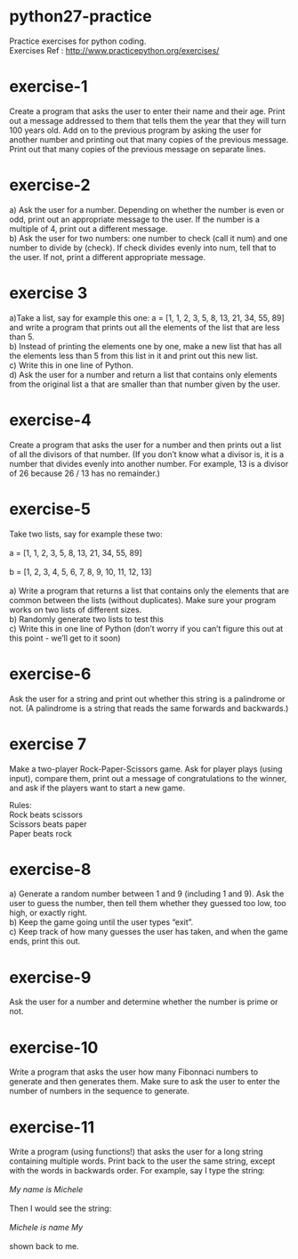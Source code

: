 # python27-practice
Practice exercises for python coding. <br/>
Exercises Ref : http://www.practicepython.org/exercises/

exercise-1
==========
Create a program that asks the user to enter their name and their age. Print out a message addressed to them that tells them the year that they will turn 100 years old. Add on to the previous program by asking the user for another number and printing out that many copies of the previous message. Print out that many copies of the previous message on separate lines. 

exercise-2
==========
a) Ask the user for a number. Depending on whether the number is even or odd, print out an appropriate message to the user. If the number is a multiple of 4, print out a different message. <br/>
b) Ask the user for two numbers: one number to check (call it num) and one number to divide by (check). If check divides evenly into num, tell that to the user. If not, print a different appropriate message.

exercise 3
==========
a)Take a list, say for example this one:
  a = [1, 1, 2, 3, 5, 8, 13, 21, 34, 55, 89]
and write a program that prints out all the elements of the list that are less than 5. <br/>
b) Instead of printing the elements one by one, make a new list that has all the elements less than 5 from this list in it and print out this new list.<br/>
c) Write this in one line of Python.<br/>
d) Ask the user for a number and return a list that contains only elements from the original list a that are smaller than that number given by the user.

exercise-4
==========
Create a program that asks the user for a number and then prints out a list of all the divisors of that number.
(If you don’t know what a divisor is, it is a number that divides evenly into another number. For example, 13 is a
divisor of 26 because 26 / 13 has no remainder.)

exercise-5
==========
Take two lists, say for example these two:<br/><br/>
  <t/>a = [1, 1, 2, 3, 5, 8, 13, 21, 34, 55, 89]<br/><br/>
  <t/>b = [1, 2, 3, 4, 5, 6, 7, 8, 9, 10, 11, 12, 13]<br/><br/>
a) Write a program that returns a list that contains only the elements that are common between the lists (without 
duplicates). Make sure your program works on two lists of different sizes.<br/>
b) Randomly generate two lists to test this<br/>
c) Write this in one line of Python (don’t worry if you can’t figure this out at this point - we’ll get to it soon)

exercise-6
==========
Ask the user for a string and print out whether this string is a palindrome or not. (A palindrome is a string that 
reads the same forwards and backwards.)

exercise 7
==========
Make a two-player Rock-Paper-Scissors game. Ask for player plays (using input), compare them, print out a message of 
congratulations to the winner, and ask if the players want to start a new game.<br/>

Rules:<br/>
<t/>Rock beats scissors<br/>
<t/>Scissors beats paper<br/>
<t/>Paper beats rock

exercise-8
==========
a) Generate a random number between 1 and 9 (including 1 and 9). Ask the user to guess the number, then tell them whether 
they guessed too low, too high, or exactly right.<br/>
b) Keep the game going until the user types “exit”. <br/>
c) Keep track of how many guesses the user has taken, and when the game ends, print this out. 

exercise-9
==========
Ask the user for a number and determine whether the number is prime or not.

exercise-10
===========
Write a program that asks the user how many Fibonnaci numbers to generate and then generates them. Make sure to ask the
user to enter the number of numbers in the sequence to generate.

exercise-11
===========
Write a program (using functions!) that asks the user for a long string containing multiple words. Print back to the 
user the same string, except with the words in backwards order. For example, say I type the string:<br/><br/>
  <i>My name is Michele</i><br/><br/>
Then I would see the string:<br/><br/>
  <i>Michele is name My</i><br/><br/>
shown back to me.